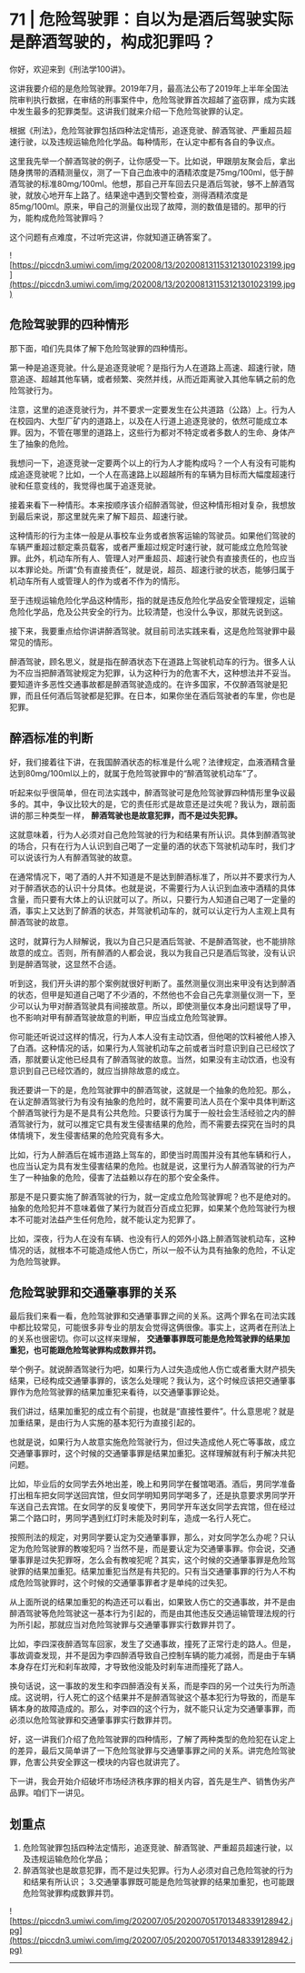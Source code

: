 # 71 | 危险驾驶罪：自以为是酒后驾驶实际是醉酒驾驶的，构成犯罪吗？

你好，欢迎来到《刑法学100讲》。

这讲我要介绍的是危险驾驶罪。2019年7月，最高法公布了2019年上半年全国法院审判执行数据，在审结的刑事案件中，危险驾驶罪首次超越了盗窃罪，成为实践中发生最多的犯罪类型。这讲我们就来介绍一下危险驾驶罪的认定。

根据《刑法》，危险驾驶罪包括四种法定情形，追逐竞驶、醉酒驾驶、严重超员超速行驶，以及违规运输危险化学品。每种情形，在认定中都有各自的争议点。

这里我先举一个醉酒驾驶的例子，让你感受一下。比如说，甲跟朋友聚会后，拿出随身携带的酒精测量仪，测了一下自己血液中的酒精浓度是75mg/100ml，低于醉酒驾驶的标准80mg/100ml。他想，那自己开车回去只是酒后驾驶，够不上醉酒驾驶，就放心地开车上路了。结果途中遇到交警检查，测得酒精浓度是85mg/100ml。原来，甲自己的测量仪出现了故障，测的数值是错的。那甲的行为，能构成危险驾驶罪吗？

这个问题有点难度，不过听完这讲，你就知道正确答案了。

![https://piccdn3.umiwi.com/img/202008/13/202008131153121301023199.jpg](https://piccdn3.umiwi.com/img/202008/13/202008131153121301023199.jpg)

## 危险驾驶罪的四种情形

那下面，咱们先具体了解下危险驾驶罪的四种情形。

第一种是追逐竞驶。什么是追逐竞驶呢？是指行为人在道路上高速、超速行驶，随意追逐、超越其他车辆，或者频繁、突然并线，从而近距离驶入其他车辆之前的危险驾驶行为。

注意，这里的追逐竞驶行为，并不要求一定要发生在公共道路（公路）上。行为人在校园内、大型厂矿内的道路上，以及在人行道上追逐竞驶的，依然可能成立本罪。因为，不管在哪里的道路上，这些行为都对不特定或者多数人的生命、身体产生了抽象的危险。

我想问一下，追逐竞驶一定要两个以上的行为人才能构成吗？一个人有没有可能构成追逐竞驶呢？比如，一个人在高速路上以超越所有的车辆为目标而大幅度超速行驶和任意变线的，我觉得也属于追逐竞驶。

接着来看下一种情形。本来按顺序该介绍醉酒驾驶，但这种情形相对复杂，我想放到最后来说，那这里就先来了解下超员、超速行驶。

这种情形的行为主体一般是从事校车业务或者旅客运输的驾驶员。如果他们驾驶的车辆严重超过额定乘员载客，或者严重超过规定时速行驶，就可能成立危险驾驶罪。此外，机动车所有人、管理人对严重超员、超速行驶负有直接责任的，也应当以本罪论处。所谓“负有直接责任”，就是说，超员、超速行驶的状态，能够归属于机动车所有人或管理人的作为或者不作为的情形。

至于违规运输危险化学品这种情形，指的就是违反危险化学品安全管理规定，运输危险化学品，危及公共安全的行为。比较清楚，也没什么争议，那就先说到这。

接下来，我要重点给你讲讲醉酒驾驶。就目前司法实践来看，这是危险驾驶罪中最常见的情形。

醉酒驾驶，顾名思义，就是指在醉酒状态下在道路上驾驶机动车的行为。很多人认为不应当把醉酒驾驶规定为犯罪，认为这种行为的危害不大，这种想法并不妥当。要知道许多恶性交通事故都是醉酒驾驶造成的。在许多国家，不仅醉酒驾驶是犯罪，而且任何酒后驾驶都是犯罪。在日本，如果你坐在酒后驾驶者的车里，你也是犯罪。

## 醉酒标准的判断

好，我们接着往下讲，在我国醉酒状态的标准是什么呢？法律规定，血液酒精含量达到80mg/100ml以上的，就属于危险驾驶罪中的“醉酒驾驶机动车”了。

听起来似乎很简单，但在司法实践中，醉酒驾驶可是危险驾驶罪四种情形里争议最多的。其中，争议比较大的是，它的责任形式是故意还是过失呢？我认为，跟前面讲的那三种类型一样， **醉酒驾驶也是故意犯罪，而不是过失犯罪。**

这就意味着，行为人必须对自己危险驾驶的行为和结果有所认识。具体到醉酒驾驶的场合，只有在行为人认识到自己喝了一定量的酒的状态下驾驶机动车时，我们才可以说该行为人有醉酒驾驶的故意。

在通常情况下，喝了酒的人并不知道是不是达到醉酒标准了，所以并不要求行为人对于醉酒状态的认识十分具体。也就是说，不需要行为人认识到血液中酒精的具体含量，而只要有大体上的认识就可以了。所以，只要行为人知道自己喝了一定量的酒，事实上又达到了醉酒的状态，并驾驶机动车的，就可以认定行为人主观上具有醉酒驾驶的故意。

这时，就算行为人辩解说，我以为自己只是酒后驾驶、不是醉酒驾驶，也不能排除故意的成立。否则，所有醉酒的人都会说，我以为我自己只是酒后驾驶，没有认识到是醉酒驾驶，这显然不合适。

听到这，我们开头讲的那个案例就很好判断了。虽然测量仪测出来甲没有达到醉酒的状态，但甲是知道自己喝了不少酒的，不然他也不会自己先拿测量仪测一下，至少可以认为甲对醉酒驾驶具有间接故意。所以，即使测量仪本身出问题误导了甲，也不影响对甲有醉酒驾驶故意的判断，甲应当成立危险驾驶罪。

你可能还听说过这样的情况，行为人本人没有主动饮酒，但他喝的饮料被他人掺入了白酒。这种情况的话，如果行为人驾驶机动车之前或者当时意识到自己已经饮了酒，那就要认定他已经具有了醉酒驾驶的故意。当然，如果没有主动饮酒，也没有意识到自己已经饮酒的，就应当排除故意的成立。

我还要讲一下的是，危险驾驶罪中的醉酒驾驶，这就是一个抽象的危险犯。那么，在认定醉酒驾驶行为有没有抽象的危险时，就不需要司法人员在个案中具体判断这个醉酒驾驶行为是不是具有公共危险。只要该行为属于一般社会生活经验之内的醉酒驾驶行为，就可以推定它具有发生侵害结果的危险，而不需要去探究在当时的具体情境下，发生侵害结果的危险究竟有多大。

比如，行为人醉酒后在城市道路上驾车的，即使当时周围并没有其他车辆和行人，也应当认定为具有发生侵害结果的危险。也就是说，这里行为人醉酒驾驶的行为产生了一种抽象的危险，侵害了法益赖以存在的那个安全条件。

那是不是只要实施了醉酒驾驶的行为，就一定成立危险驾驶罪呢？也不是绝对的。抽象的危险犯并不意味着做了某行为就百分百成立犯罪，如果某个危险驾驶行为根本不可能对法益产生任何危险，就不能认定为犯罪了。

比如，深夜，行为人在没有车辆、也没有行人的郊外小路上醉酒驾驶机动车，这种情况的话，就根本不可能造成他人伤亡，所以一般不认为具有抽象的危险，不认定为危险驾驶罪。

## 危险驾驶罪和交通肇事罪的关系

最后我们来看一看，危险驾驶罪和交通肇事罪之间的关系。这两个罪名在司法实践中都比较常见，可能很多非专业的朋友会觉得这俩很像。事实上，这两者在刑法上的关系也很密切。你可以这样来理解， **交通肇事罪既可能是危险驾驶罪的结果加重犯，也可能跟危险驾驶罪构成数罪并罚。**

举个例子。就说醉酒驾驶行为吧，如果行为人过失造成他人伤亡或者重大财产损失结果，已经构成交通肇事罪的，该怎么处理呢？我认为，这个时候应该把交通肇事罪作为危险驾驶罪的结果加重犯来看待，以交通肇事罪论处。

我们讲过，结果加重犯的成立有个前提，也就是“直接性要件”。什么意思呢？就是加重结果，是由行为人实施的基本犯行为直接引起的。

也就是说，如果行为人故意实施危险驾驶行为，但过失造成他人死亡等事故，成立交通肇事罪时，这个时候的交通肇事罪是结果加重犯。这样理解就有利于解决共犯问题。

比如，毕业后的女同学去外地出差，晚上和男同学在餐馆喝酒。酒后，男同学准备打出租车把女同学送回宾馆，但女同学明知男同学喝多了，还是执意要求男同学开车送自己去宾馆。在女同学的反复唆使下，男同学开车送女同学去宾馆，但在经过第二个路口时，男同学遇到红灯时未能及时刹车，造成一名行人死亡。

按照刑法的规定，对男同学要认定为交通肇事罪，那么，对女同学怎么办呢？只认定为危险驾驶罪的教唆犯吗？当然不是，而是要认定为交通肇事罪。你会说，交通肇事罪是过失犯罪呀，怎么会有教唆犯呢？其实，这个时候的交通肇事罪是危险驾驶罪的结果加重犯。结果加重犯当然是有共犯的。只有当交通肇事罪的行为人不构成危险驾驶罪时，这个时候的交通肇事罪者才是单纯的过失犯。

从上面所说的结果加重犯的构造还可以看出，如果致人伤亡的交通事故，并不是由醉酒驾驶等危险驾驶这一基本行为引起的，而是由其他违反交通运输管理法规的行为所引起，那就应当对危险驾驶罪与交通肇事罪实行数罪并罚了。

比如，李四深夜醉酒驾车回家，发生了交通事故，撞死了正常行走的路人。但是，事故调查发现，并不是因为李四醉酒导致自己控制车辆的能力减弱，而是由于车辆本身存在灯光和刹车故障，才导致他没能及时刹车进而撞死了路人。

换句话说，这一事故的发生和李四醉酒没有关系，而是李四的另一个过失行为所造成。这说明，行人死亡的这个结果并不是醉酒驾驶这个基本犯行为导致的，而是车辆本身的故障造成的。那么，对李四的这个行为，就不能只认定为交通肇事罪，而必须以危险驾驶罪和交通肇事罪实行数罪并罚。

好，这一讲我们介绍了危险驾驶罪的四种情形，了解了两种类型的危险犯在认定上的差异，最后又简单讲了一下危险驾驶罪与交通肇事罪之间的关系。讲完危险驾驶罪，危害公共安全罪这一模块的内容也就讲完了。

下一讲，我会开始介绍破坏市场经济秩序罪的相关内容，首先是生产、销售伪劣产品罪。咱们下一讲见。

## 划重点

1. 危险驾驶罪包括四种法定情形，追逐竞驶、醉酒驾驶、严重超员超速行驶，以及违规运输危险化学品；
2. 醉酒驾驶也是故意犯罪，而不是过失犯罪。行为人必须对自己危险驾驶的行为和结果有所认识；
3.交通肇事罪既可能是危险驾驶罪的结果加重犯，也可能跟危险驾驶罪构成数罪并罚。

![https://piccdn3.umiwi.com/img/202007/05/202007051701348339128942.jpg](https://piccdn3.umiwi.com/img/202007/05/202007051701348339128942.jpg)

---
